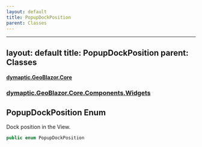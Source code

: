 ```yaml
---
layout: default
title: PopupDockPosition
parent: Classes
---
```

---
layout: default
title: PopupDockPosition
parent: Classes
---
#### [dymaptic.GeoBlazor.Core](index.html 'index')
### [dymaptic.GeoBlazor.Core.Components.Widgets](index.html#dymaptic.GeoBlazor.Core.Components.Widgets 'dymaptic.GeoBlazor.Core.Components.Widgets')

## PopupDockPosition Enum

Dock position in the View.

```csharp
public enum PopupDockPosition
```

